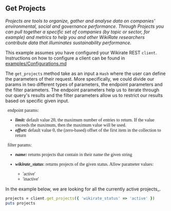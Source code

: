 ## Get Projects

_Projects are tools to organize, gather and analyse data on companies' environmental, social and governance performance.
Through Projects you can pull together a specific set of companies (by topic or sector, for example) and metrics to help
you and other WikiRate researchers contribute data that illuminates sustainability performance._

This example assumes you have configured your Wikirate REST `client`. Instructions on how to configure a client can be
found in [examples/Configurations.md](https://github.com/wikirate/wikirate4ruby/blob/main/examples/Configuration.md)

The `get_projects` method take as an input a `Hash` where the user can define the parameters of their request. More
specifically, we could divide our params in two different types of parameters, the endpoint parameters and the filter
parameters. The endpoint parameters help us to iterate through our query's results and the filter parameters allow us to
restrict our results based on specific given input.
<div style="font-family:'Source Code Pro'; font-size:14px; padding-left: 0.5em; padding-right: 0.5em;">
endpoint params:

- **_limit:_** default value 20, the maximum number of entries to return. If the value exceeds the maximum, then the
  maximum value will be used.
- **_offset:_** default value 0, the (zero-based) offset of the first item in the collection to return

filter params:

- **_name:_** returns projects that contain in their name the given string
- **_wikirate_status_**: returns projects of the given status. Allow parameter values:

    - 'active'
    - 'inactive'

</div>

In the example below, we are looking for all the currently active projects_.

```ruby
projects = client.get_projects({ 'wikirate_status' => 'active' })
puts projects
```
